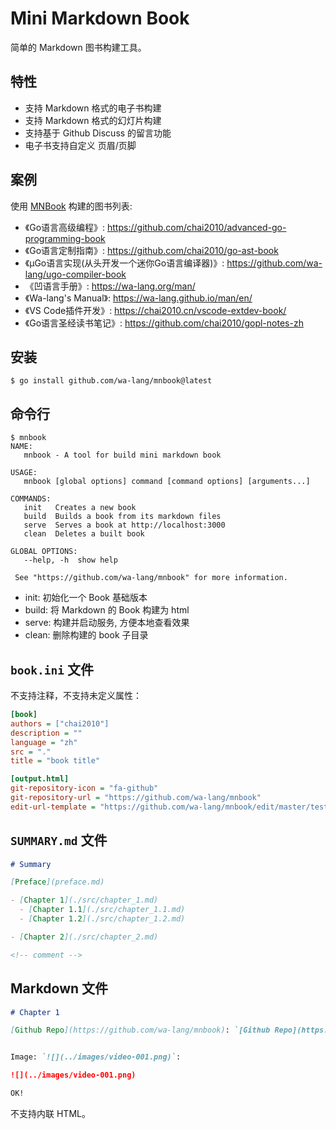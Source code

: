 # Mini Markdown Book

简单的 Markdown 图书构建工具。

## 特性

- 支持 Markdown 格式的电子书构建
- 支持 Markdown 格式的幻灯片构建
- 支持基于 Github Discuss 的留言功能
- 电子书支持自定义 页眉/页脚

## 案例

使用 [MNBook](https://github.com/wa-lang/mnbook) 构建的图书列表:

- 《Go语言高级编程》: https://github.com/chai2010/advanced-go-programming-book
- 《Go语言定制指南》: https://github.com/chai2010/go-ast-book
- 《µGo语言实现(从头开发一个迷你Go语言编译器)》: https://github.com/wa-lang/ugo-compiler-book
- 《凹语言手册》: https://wa-lang.org/man/
- 《Wa-lang's Manual》: https://wa-lang.github.io/man/en/
- 《VS Code插件开发》: https://chai2010.cn/vscode-extdev-book/
- 《Go语言圣经读书笔记》: https://github.com/chai2010/gopl-notes-zh

## 安装

```
$ go install github.com/wa-lang/mnbook@latest
```

## 命令行

```
$ mnbook
NAME:
   mnbook - A tool for build mini markdown book

USAGE:
   mnbook [global options] command [command options] [arguments...]

COMMANDS:
   init   Creates a new book
   build  Builds a book from its markdown files
   serve  Serves a book at http://localhost:3000
   clean  Deletes a built book

GLOBAL OPTIONS:
   --help, -h  show help

 See "https://github.com/wa-lang/mnbook" for more information.
```

- init: 初始化一个 Book 基础版本
- build: 将 Markdown 的 Book 构建为 html
- serve: 构建并启动服务, 方便本地查看效果
- clean: 删除构建的 book 子目录

## `book.ini` 文件

不支持注释，不支持未定义属性：

```ini
[book]
authors = ["chai2010"]
description = ""
language = "zh"
src = "."
title = "book title"

[output.html]
git-repository-icon = "fa-github"
git-repository-url = "https://github.com/wa-lang/mnbook"
edit-url-template = "https://github.com/wa-lang/mnbook/edit/master/testdata/{path}"
```

## `SUMMARY.md` 文件

```md
# Summary

[Preface](preface.md)

- [Chapter 1](./src/chapter_1.md)
  - [Chapter 1.1](./src/chapter_1.1.md)
  - [Chapter 1.2](./src/chapter_1.2.md)

- [Chapter 2](./src/chapter_2.md)

<!-- comment -->
```

## Markdown 文件

```md
# Chapter 1

[Github Repo](https://github.com/wa-lang/mnbook): `[Github Repo](https://github.com/wa-lang/mnbook)`


Image: `![](../images/video-001.png)`:

![](../images/video-001.png)

OK!
```

不支持内联 HTML。
